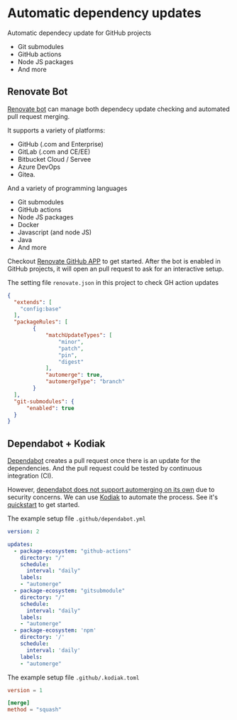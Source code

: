 # Automatic dependency updates


Automatic dependecy update for GitHub projects
- Git submodules
- GitHub actions
- Node JS packages
- And more

<!--more-->

## Renovate Bot

[Renovate bot](https://www.whitesourcesoftware.com/free-developer-tools/renovate) can manage both dependecy update checking and automated pull request merging.

It supports a variety of platforms:
- GitHub (.com and Enterprise)
- GitLab (.com and CE/EE)
- Bitbucket Cloud / Servee
- Azure DevOps
- Gitea.

And a variety of programming languages
- Git submodules
- GitHub actions
- Node JS packages
- Docker
- Javascript (and node JS)
- Java
- And more

Checkout [Renovate GitHub APP](https://github.com/marketplace/renovate) to get started. After the bot is enabled in GitHub projects, it will open an pull request to ask for an interactive setup.

The setting file `renovate.json` in this project to check GH action updates

```json
{
  "extends": [
    "config:base"
  ],
  "packageRules": [
        {
            "matchUpdateTypes": [
                "minor",
                "patch",
                "pin",
                "digest"
            ],
            "automerge": true,
            "automergeType": "branch"
        }
  ],
  "git-submodules": {
      "enabled": true
  }
}
```

## Dependabot + Kodiak

[Dependabot](https://github.com/dependabot) creates a pull request once there is an update for the dependencies. And the pull request could be tested by continuous integration (CI).

However, [dependabot does not support automerging on its own](https://github.blog/changelog/2021-02-19-github-actions-workflows-triggered-by-dependabot-prs-will-run-with-read-only-permissions/) due to security concerns. We can use [Kodiak](https://kodiakhq.com/) to automate the process. See it's [quickstart](https://kodiakhq.com/#quickstart) to get started.

The example setup file `.github/dependabot.yml`

```yml
version: 2

updates:
  - package-ecosystem: "github-actions"
    directory: "/"
    schedule:
      interval: "daily"
    labels:
    - "automerge"
  - package-ecosystem: "gitsubmodule"
    directory: "/"
    schedule:
      interval: "daily"
    labels:
    - "automerge"
  - package-ecosystem: 'npm'
    directory: '/'
    schedule:
      interval: 'daily'
    labels:
    - "automerge"
```

The example setup file `.github/.kodiak.toml`

```toml
version = 1

[merge]
method = "squash"
```


